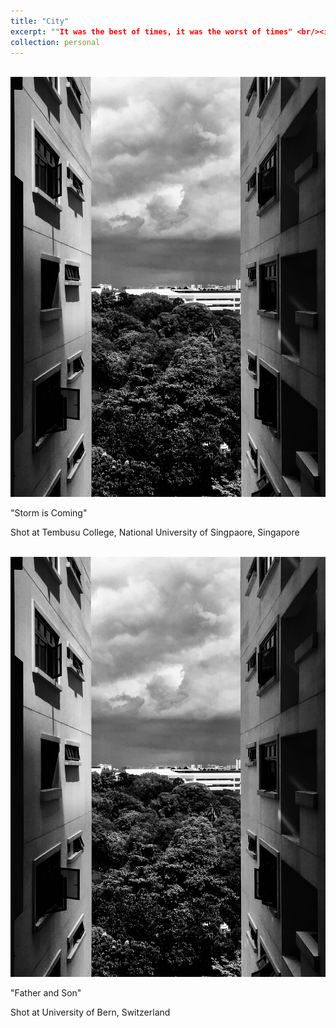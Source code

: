 ```yaml
---
title: "City"
excerpt: ""It was the best of times, it was the worst of times" <br/><img src='/images/2018-01-24 142515.jpg'>"
collection: personal
---
```


<br/><img src='/images/2018-01-24 142515.jpg'>

"Storm is Coming"

Shot at Tembusu College, National University of Singpaore, Singapore

<br/><img src='/images/2018-01-24 142515.jpg'>

"Father and Son"

Shot at University of Bern, Switzerland
